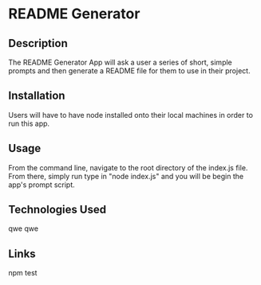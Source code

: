 # README Generator #
  
  ## Description
  The README Generator App will ask a user a series of short, simple prompts and then generate a README file for them to use in their project. 
    
  ## Installation
  
  Users will have to have node installed onto their local machines in order to run this app. 
  
  ## Usage
  
  From the command line, navigate to the root directory of the index.js file. From there, simply run type in "node index.js" and you will be begin the app's prompt script.
  
  
  ## Technologies Used

  qwe
  qwe

  ## Links
  npm test
  